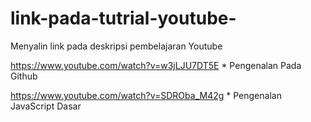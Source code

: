 # link-pada-tutrial-youtube-
Menyalin  link pada deskripsi pembelajaran Youtube 

https://www.youtube.com/watch?v=w3jLJU7DT5E
      * Pengenalan Pada Github
      
https://www.youtube.com/watch?v=SDROba_M42g
      * Pengenalan JavaScript Dasar 
